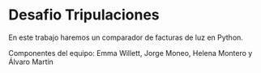 # Desafio Tripulaciones


En este trabajo haremos un comparador de facturas de luz en Python.

Componentes del equipo: Emma Willett, Jorge Moneo, Helena Montero y Álvaro Martín
